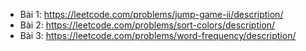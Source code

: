 - Bài 1: https://leetcode.com/problems/jump-game-ii/description/
- Bài 2: https://leetcode.com/problems/sort-colors/description/
- Bài 3: https://leetcode.com/problems/word-frequency/description/
